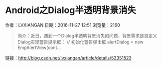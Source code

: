 # Android之Dialog半透明背景消失
作者：LVXIANGAN
日期：2016-11-27 12:51
浏览量：2160
> 简介：近日，遇到一个Dialog半透明背景消失的问题，背景需求是自定义Dialog实现警告提示框：
			// 初始化警告弹出框
			alertDialog = new EmpAlertView(cont...

 链接：http://blog.csdn.net/lvxiangan/article/details/53351523
